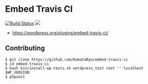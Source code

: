 # Embed Travis CI

[![Build Status](https://travis-ci.org/KamataRyo/embed-travis-ci.svg)](https://travis-ci.org/KamataRyo/embed-travis-ci)
[![](https://img.shields.io/wordpress/v/embed-travis-ci.svg)](https://wordpress.org/plugins/embed-travis-ci/)

* https://wordpress.org/plugins/embed-travis-ci/

## Contributing

```
$ git clone https://github.com/KamataRyo/embed-travis-ci
$ cd embed-travis-ci
$ bash bin/install-wp-tests.sh wordpress_test root '' localhost $WP_VERSION
$ phpunit
```
